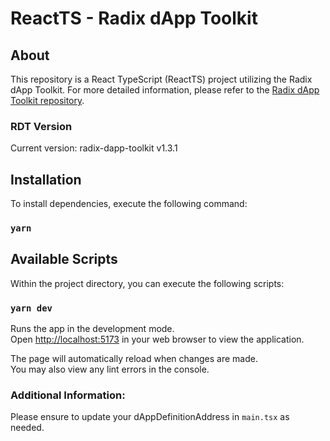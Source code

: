 # ReactTS - Radix dApp Toolkit

## About

This repository is a React TypeScript (ReactTS) project utilizing the Radix dApp Toolkit. For more detailed information, please refer to the [Radix dApp Toolkit repository](https://github.com/radixdlt/radix-dapp-toolkit).

### RDT Version
Current version: radix-dapp-toolkit v1.3.1

## Installation

To install dependencies, execute the following command:

### `yarn`


## Available Scripts

Within the project directory, you can execute the following scripts:

### `yarn dev`

Runs the app in the development mode.\
Open [http://localhost:5173](http://localhost:5173) in your web browser to view the application.

The page will automatically reload when changes are made.\
You may also view any lint errors in the console.

### Additional Information:

Please ensure to update your dAppDefinitionAddress in `main.tsx` as needed.
